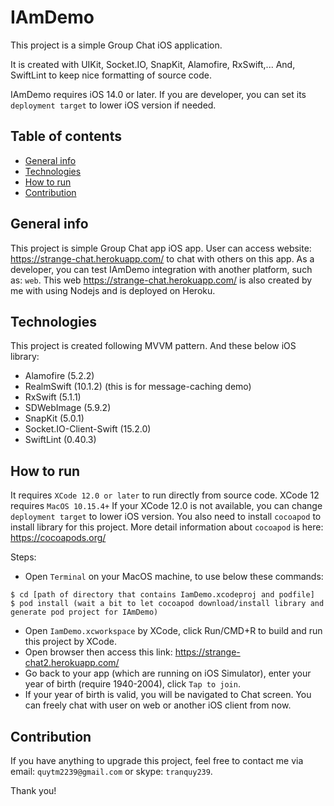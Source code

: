 # IAmDemo
This project is a simple Group Chat iOS application. 

It is created with UIKit, Socket.IO, SnapKit, Alamofire, RxSwift,... And, SwiftLint to keep nice formatting of source code.

IAmDemo requires iOS 14.0 or later. If you are developer, you can set its `deployment target` to lower iOS version if needed. 

## Table of contents
* [General info](#general-info)
* [Technologies](#technologies)
* [How to run](#how-to-run)
* [Contribution](#contribution)

## General info
This project is simple Group Chat app iOS app. User can access website: https://strange-chat.herokuapp.com/ to chat with others on this app. As a developer, you can test IAmDemo integration with another platform, such as: `web`. This web https://strange-chat.herokuapp.com/ is also created by me with using Nodejs and is deployed on Heroku.
	
## Technologies
This project is created following MVVM pattern.
And these below iOS library:
  - Alamofire (5.2.2)
  - RealmSwift (10.1.2) (this is for message-caching demo)
  - RxSwift (5.1.1)
  - SDWebImage (5.9.2)
  - SnapKit (5.0.1)
  - Socket.IO-Client-Swift (15.2.0)
  - SwiftLint (0.40.3)
	
## How to run
It requires `XCode 12.0 or later` to run directly from source code. XCode 12 requires `MacOS 10.15.4+`
If your XCode 12.0 is not available, you can change `deployment target` to lower iOS version.
You also need to install `cocoapod` to install library for this project. More detail information about `cocoapod` is here: https://cocoapods.org/

Steps:
  - Open `Terminal` on your MacOS machine, to use below these commands:
```
$ cd [path of directory that contains IamDemo.xcodeproj and podfile]
$ pod install (wait a bit to let cocoapod download/install library and generate pod project for IAmDemo)
```
  - Open `IamDemo.xcworkspace` by XCode, click Run/CMD+R to build and run this project by XCode.
  - Open browser then access this link: https://strange-chat2.herokuapp.com/
  - Go back to your app (which are running on iOS Simulator), enter your year of birth (require 1940-2004), click `Tap to join`.
  - If your year of birth is valid, you will be navigated to Chat screen. You can freely chat with user on web or another iOS client from now.
  
## Contribution
If you have anything to upgrade this project, feel free to contact me via email: `quytm2239@gmail.com` or skype: `tranquy239`.

Thank you!
